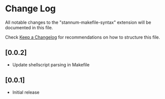 # Change Log

All notable changes to the "stannum-makefile-syntax" extension will be documented in this file.

Check [Keep a Changelog](http://keepachangelog.com/) for recommendations on how to structure this file.

## [0.0.2]
- Update shellscript parsing in Makefile

## [0.0.1]

- Initial release
